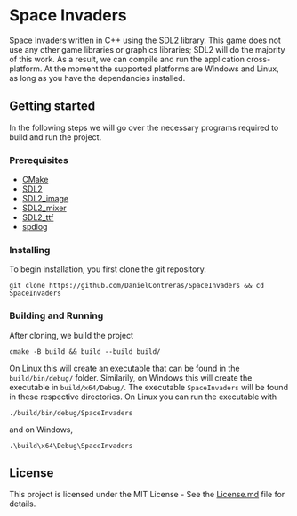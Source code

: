 # Space Invaders

Space Invaders written in C++ using the SDL2 library. This game does not use any other game libraries or graphics libraries; SDL2 will do the majority of this work. As a result, we can compile and run the application cross-platform. At the moment the supported platforms are Windows and Linux, as long as you have the dependancies installed. 

## Getting started

In the following steps we will go over the necessary programs required to build and run the project. 

### Prerequisites

- [CMake](https://cmake.org/download/)
- [SDL2](https://www.libsdl.org/index.php)
- [SDL2_image](https://github.com/libsdl-org/SDL_image)
- [SDL2_mixer](https://github.com/libsdl-org/SDL_mixer)
- [SDL2_ttf](https://github.com/libsdl-org/SDL_ttf)
- [spdlog](https://github.com/gabime/spdlog)

### Installing

To begin installation, you first clone the git repository.
```shell
git clone https://github.com/DanielContreras/SpaceInvaders && cd SpaceInvaders
```

### Building and Running
After cloning, we build the project
```shell
cmake -B build && build --build build/
```
On Linux this will create an executable that can be found in the `build/bin/debug/` folder. Similarily, on Windows this will create the executable in `build/x64/Debug/`. The executable `SpaceInvaders` will be found in these respective directories. On Linux you can run the executable with

```shell
./build/bin/debug/SpaceInvaders
```
and on Windows,
```shell
.\build\x64\Debug\SpaceInvaders
```

## License
This project is licensed under the MIT License - See the [License.md](https://github.com/DanielContreras/SDL2-Game/blob/main/LICENSE.md) file for details.
